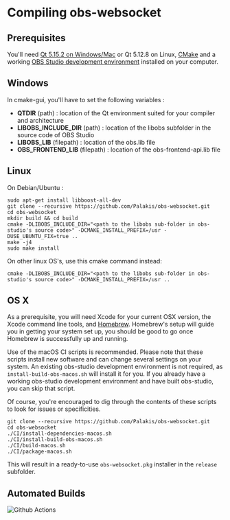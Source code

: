 # Compiling obs-websocket

## Prerequisites

You'll need [Qt 5.15.2 on Windows/Mac](https://download.qt.io/official_releases/qt/5.10/) or Qt 5.12.8 on Linux,
[CMake](https://cmake.org/download/) and a working [OBS Studio development environment](https://obsproject.com/wiki/install-instructions) installed on your
computer.

## Windows

In cmake-gui, you'll have to set the following variables :

- **QTDIR** (path) : location of the Qt environment suited for your compiler and architecture
- **LIBOBS_INCLUDE_DIR** (path) : location of the libobs subfolder in the source code of OBS Studio
- **LIBOBS_LIB** (filepath) : location of the obs.lib file
- **OBS_FRONTEND_LIB** (filepath) : location of the obs-frontend-api.lib file

## Linux

On Debian/Ubuntu :

```shell
sudo apt-get install libboost-all-dev
git clone --recursive https://github.com/Palakis/obs-websocket.git
cd obs-websocket
mkdir build && cd build
cmake -DLIBOBS_INCLUDE_DIR="<path to the libobs sub-folder in obs-studio's source code>" -DCMAKE_INSTALL_PREFIX=/usr -DUSE_UBUNTU_FIX=true ..
make -j4
sudo make install
```

On other linux OS's, use this cmake command instead:

```shell
cmake -DLIBOBS_INCLUDE_DIR="<path to the libobs sub-folder in obs-studio's source code>" -DCMAKE_INSTALL_PREFIX=/usr ..
```

## OS X

As a prerequisite, you will need Xcode for your current OSX version, the Xcode command line tools, and [Homebrew](https://brew.sh/).
Homebrew's setup will guide you in getting your system set up, you should be good to go once Homebrew is successfully up and running.

Use of the macOS CI scripts is recommended. Please note that these
scripts install new software and can change several settings on your system. An
existing obs-studio development environment is not required, as
`install-build-obs-macos.sh` will install it for you. If you already have a
working obs-studio development environment and have built obs-studio, you can
skip that script.

Of course, you're encouraged to dig through the contents of these scripts to
look for issues or specificities.

```shell
git clone --recursive https://github.com/Palakis/obs-websocket.git
cd obs-websocket
./CI/install-dependencies-macos.sh
./CI/install-build-obs-macos.sh
./CI/build-macos.sh
./CI/package-macos.sh
```

This will result in a ready-to-use `obs-websocket.pkg` installer in the `release` subfolder.

## Automated Builds

![Github Actions](https://github.com/Palakis/obs-websocket/actions/workflows/main.yml/badge.svg?branch=master)
